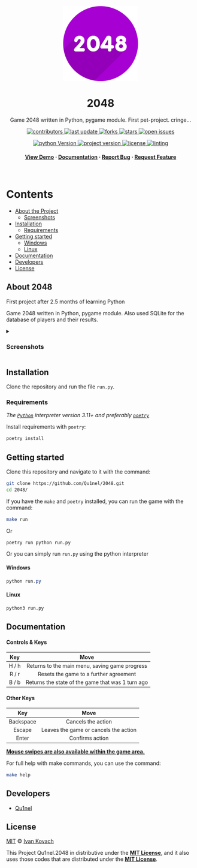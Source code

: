 <div align="center">
  <img src=".github/assets/logo.png" alt="logo" width="200px" height="auto" />
  <h1>2048</h1>

  <p>Game 2048 written in Python, pygame module. First pet-project. cringe...</p>

<!-- Badges -->
<p>
  <a href="https://github.com/Qu1nel/2048/graphs/contributors">
    <img src="https://img.shields.io/github/contributors/Qu1nel/2048" alt="contributors" />
  </a>
  <a href="https://github.com/Qu1nel/2048/commits/main">
    <img src="https://img.shields.io/github/last-commit/Qu1nel/2048" alt="last update" />
  </a>
  <a href="https://github.com/Qu1nel/2048/network/members">
    <img src="https://img.shields.io/github/forks/Qu1nel/2048" alt="forks" />
  </a>
  <a href="https://github.com/Qu1nel/2048/stargazers">
    <img src="https://img.shields.io/github/stars/Qu1nel/2048" alt="stars" />
  </a>
  <a href="https://github.com/Qu1nel/2048/issues/">
    <img src="https://img.shields.io/github/issues/Qu1nel/2048" alt="open issues" />
  </a>
</p>

<p>
  <a href="https://www.python.org/downloads/release/python-3110/" >
    <img src="https://img.shields.io/badge/Python-3.11%2B-blueviolet" alt="python Version" />
  <a>
  <a href="https://github.com/Qu1nel/2048/releases/">
    <img src="https://img.shields.io/github/v/release/Qu1nel/2048" alt="project version" />
  <a>
  <a href="https://github.com/Qu1nel/2048/blob/main/LICENSE">
    <img src="https://img.shields.io/github/license/Qu1nel/2048?color=g" alt="license" />
  </a>
  <a href="">
    <img src="https://img.shields.io/github/actions/workflow/status/Qu1nel/2048/python_linting.yml" alt="linting" />
  </a>
</p>

<h4>
  <a href="#view-demo">View Demo</a>
  <span> · </span>
  <a href="#documentation">Documentation</a>
  <span> · </span>
  <a href="https://github.com/Qu1nel/2048/issues/">Report Bug</a>
  <span> · </span>
  <a href="https://github.com/Qu1nel/2048/issues/">Request Feature</a>
</h4>
</div>

<br />

<!-- Table of Contents -->

# Contents

- [About the Project](#about-tictactoe)
    - [Screenshots](#screenshots)
- [Installation](#installation)
    - [Requirements](#requirements)
- [Getting started](#getting-started)
    - [Windows](#windows)
    - [Linux](#linux)
- [Documentation](#documentation)
- [Developers](#developers)
- [License](#license)

## About 2048


First project after 2.5 months of learning Python

Game 2048 written in Python, pygame module. Also used SQLite for the database of players and their results.

<details>
  <summary><h3 id="screenshots">Screenshots</h3></summary>
  <div align="center">
    <img src=".github/assets/preview.png" width=380px>
  </div>
</details>

## Installation

Clone the repository and run the file `run.py`.

### Requirements

_The [`Python`](https://www.python.org/downloads/) interpreter version 3.11+ and
preferably [`poetry`](https://python-poetry.org/)_

Install requirements with `poetry`:

```bash
poetry install
```

## Getting started

Clone this repository and navigate to it with the command:

```bash
git clone https://github.com/Qu1nel/2048.git
cd 2048/
```

If you have the `make` and `poetry` installed, you can run the game with the command:

```bash
make run
```

Or

```bash
poetry run python run.py
```

Or you can simply run `run.py` using the python interpreter

#### Windows

```powershell
python run.py
```

#### Linux

```bash
python3 run.py
```

## Documentation

#### Controls & Keys

|  Key  |                       Move                        |
|:-----:|:-------------------------------------------------:|
| H / h |  Returns to the main menu, saving game progress   |
| R / r |      Resets the game to a further agreement       |
| B / b | Returns the state of the game that was 1 turn ago |

#### Other Keys

|    Key    |                 Move                  |
|:---------:|:-------------------------------------:|
| Backspace |          Cancels the action           |
|  Escape   | Leaves the game or cancels the action |
|   Enter   |            Confirms action            |

<u><b>Mouse swipes are also available within the game area.</b></u>

For full help with make commands, you can use the command:

```bash
make help
```

## Developers

- [Qu1nel](https://github.com/Qu1nel)

## License

[MIT](./LICENSE) © [Ivan Kovach](https://github.com/Qu1nel/)

This Project Qu1nel.2048 in distributive under the **[MIT License](./LICENSE)**, and it also uses those codes that are
distributed under the **[MIT License](./LICENSE)**.
